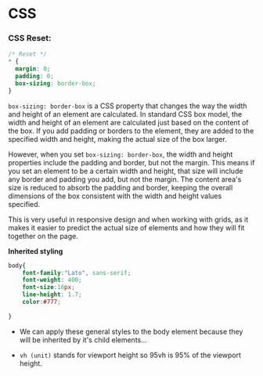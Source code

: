# CSS

### CSS Reset:

```css
/* Reset */
* {
  margin: 0;
  padding: 0;
  box-sizing: border-box;
}
```

`box-sizing: border-box` is a CSS property that changes the way the width and height of an element are calculated. In standard CSS box model, the width and height of an element are calculated just based on the content of the box. If you add padding or borders to the element, they are added to the specified width and height, making the actual size of the box larger.

However, when you set `box-sizing: border-box`, the width and height properties include the padding and border, but not the margin. This means if you set an element to be a certain width and height, that size will include any border and padding you add, but not the margin. The content area's size is reduced to absorb the padding and border, keeping the overall dimensions of the box consistent with the width and height values specified.

This is very useful in responsive design and when working with grids, as it makes it easier to predict the actual size of elements and how they will fit together on the page.


**Inherited styling**

```css
body{
    font-family:"Lato", sans-serif;
    font-weight: 400;
    font-size:16px;
    line-height: 1.7;
    color:#777;
    
}
```
- We can apply these general styles to the body element because they will be inherited by it's child elements...

- `vh (unit)` stands for viewport height so 95vh is 95% of the viewport height.

